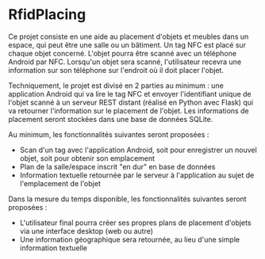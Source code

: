 # RfidPlacing

Ce projet consiste en une aide au placement d'objets et meubles dans un espace, qui peut être une salle ou un bâtiment.
Un tag NFC est placé sur chaque objet concerné. L'objet pourra être scanné avec un téléphone Android par NFC. 
Lorsqu'un objet sera scanné, l'utilisateur recevra une information sur son téléphone sur l'endroit où il doit placer 
l'objet.

Techniquement, le projet est divisé en 2 parties au minimum : une application Android qui va lire le tag NFC et envoyer 
l'identifiant unique de l'objet scanné à un serveur REST distant (réalisé en Python avec Flask) qui va retourner l'information 
sur le placement de l'objet. Les informations de placement seront stockées dans une base de données SQLite.

Au minimum, les fonctionnalités suivantes seront proposées :
- Scan d'un tag avec l'application Android, soit pour enregistrer un nouvel objet, soit pour obtenir son emplacement
- Plan de la salle/espace inscrit "en dur" en base de données
- Information textuelle retournée par le serveur à l'application au sujet de l'emplacement de l'objet

Dans la mesure du temps disponible, les fonctionnalités suivantes seront proposées :
- L'utilisateur final pourra créer ses propres plans de placement d'objets via une interface desktop (web ou autre)
- Une information géographique sera retournée, au lieu d'une simple information textuelle
